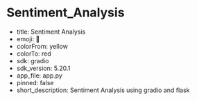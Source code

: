 # Sentiment_Analysis
- title: Sentiment Analysis
- emoji: 🏃
- colorFrom: yellow
- colorTo: red
- sdk: gradio
- sdk_version: 5.20.1
- app_file: app.py
- pinned: false
- short_description: Sentiment Analysis using gradio and flask
